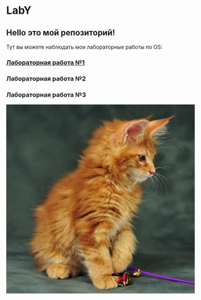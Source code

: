 # LabY
## Hello это мой репозиторий!  
Тут вы можете наблюдать мои лабораторные работы по ОS:  
### [Лабораторная работа №1](https://github.com/igritt13/LabY/tree/master/git)
### Лабораторная работа №2
### Лабораторная работа №3 


![](https://github.com/igritt13/LabY/blob/master/images/pJXxdolB4Es.jpg)
